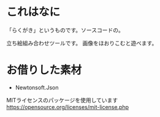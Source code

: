 # これはなに
「らくがき」というものです。ソースコードの。

立ち絵組み合わせツールです。
画像をほおりこむと遊べます。

# お借りした素材
* Newtonsoft.Json

MITライセンスのパッケージを使用しています
https://opensource.org/licenses/mit-license.php
